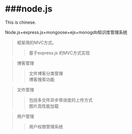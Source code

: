 ###node.js
=======

This is chinese.

Node.js+express.js+mongoose+ejs+monogdb知识库管理系统 <br />
> 框架用的MVC方式。<br />
> > 基于express.js 的MVC方式实现<br />

> 博客管理<br />
> > 文件博客分类管理<br />
> > 博客搜索功能<br />

> 文件管理<br />
> > 包括多文件异步带进度的上传方式<br />
> > 图片高性能加载<br />

> 用户管理<br />
> > 用户权限管理系统<br />

